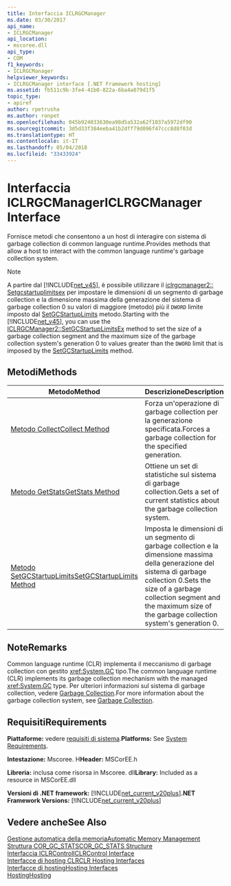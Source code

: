 ```yaml
---
title: Interfaccia ICLRGCManager
ms.date: 03/30/2017
api_name:
- ICLRGCManager
api_location:
- mscoree.dll
api_type:
- COM
f1_keywords:
- ICLRGCManager
helpviewer_keywords:
- ICLRGCManager interface [.NET Framework hosting]
ms.assetid: fb511c9b-3fe4-41b0-822a-6ba4a079d1f5
topic_type:
- apiref
author: rpetrusha
ms.author: ronpet
ms.openlocfilehash: 045b924033630ea98d5a532a62f1037a5972df90
ms.sourcegitcommit: 3d5d33f384eeba41b2dff79d096f47ccc8d8f03d
ms.translationtype: HT
ms.contentlocale: it-IT
ms.lasthandoff: 05/04/2018
ms.locfileid: "33433924"
---
```

# <a name="iclrgcmanager-interface"></a><span data-ttu-id="5bbd0-102">Interfaccia ICLRGCManager</span><span class="sxs-lookup"><span data-stu-id="5bbd0-102">ICLRGCManager Interface</span></span>
<span data-ttu-id="5bbd0-103">Fornisce metodi che consentono a un host di interagire con sistema di garbage collection di common language runtime.</span><span class="sxs-lookup"><span data-stu-id="5bbd0-103">Provides methods that allow a host to interact with the common language runtime's garbage collection system.</span></span>  
  
> [!NOTE]
>  <span data-ttu-id="5bbd0-104">A partire dal [!INCLUDE[net_v45](../../../../includes/net-v45-md.md)], è possibile utilizzare il [iclrgcmanager2:: Setgcstartuplimitsex](../../../../docs/framework/unmanaged-api/hosting/iclrgcmanager2-setgcstartuplimitsex-method.md) per impostare le dimensioni di un segmento di garbage collection e la dimensione massima della generazione del sistema di garbage collection 0 su valori di maggiore (metodo) più il `DWORD` limite imposto dal [SetGCStartupLimits](../../../../docs/framework/unmanaged-api/hosting/iclrgcmanager-setgcstartuplimits-method.md) metodo.</span><span class="sxs-lookup"><span data-stu-id="5bbd0-104">Starting with the [!INCLUDE[net_v45](../../../../includes/net-v45-md.md)], you can use the [ICLRGCManager2::SetGCStartupLimitsEx](../../../../docs/framework/unmanaged-api/hosting/iclrgcmanager2-setgcstartuplimitsex-method.md) method to set the size of a garbage collection segment and the maximum size of the garbage collection system's generation 0 to values greater than the `DWORD` limit that is imposed by the [SetGCStartupLimits](../../../../docs/framework/unmanaged-api/hosting/iclrgcmanager-setgcstartuplimits-method.md) method.</span></span>  
  
## <a name="methods"></a><span data-ttu-id="5bbd0-105">Metodi</span><span class="sxs-lookup"><span data-stu-id="5bbd0-105">Methods</span></span>  
  
|<span data-ttu-id="5bbd0-106">Metodo</span><span class="sxs-lookup"><span data-stu-id="5bbd0-106">Method</span></span>|<span data-ttu-id="5bbd0-107">Descrizione</span><span class="sxs-lookup"><span data-stu-id="5bbd0-107">Description</span></span>|  
|------------|-----------------|  
|[<span data-ttu-id="5bbd0-108">Metodo Collect</span><span class="sxs-lookup"><span data-stu-id="5bbd0-108">Collect Method</span></span>](../../../../docs/framework/unmanaged-api/hosting/iclrgcmanager-collect-method.md)|<span data-ttu-id="5bbd0-109">Forza un'operazione di garbage collection per la generazione specificata.</span><span class="sxs-lookup"><span data-stu-id="5bbd0-109">Forces a garbage collection for the specified generation.</span></span>|  
|[<span data-ttu-id="5bbd0-110">Metodo GetStats</span><span class="sxs-lookup"><span data-stu-id="5bbd0-110">GetStats Method</span></span>](../../../../docs/framework/unmanaged-api/hosting/iclrgcmanager-getstats-method.md)|<span data-ttu-id="5bbd0-111">Ottiene un set di statistiche sul sistema di garbage collection.</span><span class="sxs-lookup"><span data-stu-id="5bbd0-111">Gets a set of current statistics about the garbage collection system.</span></span>|  
|[<span data-ttu-id="5bbd0-112">Metodo SetGCStartupLimits</span><span class="sxs-lookup"><span data-stu-id="5bbd0-112">SetGCStartupLimits Method</span></span>](../../../../docs/framework/unmanaged-api/hosting/iclrgcmanager-setgcstartuplimits-method.md)|<span data-ttu-id="5bbd0-113">Imposta le dimensioni di un segmento di garbage collection e la dimensione massima della generazione del sistema di garbage collection 0.</span><span class="sxs-lookup"><span data-stu-id="5bbd0-113">Sets the size of a garbage collection segment and the maximum size of the garbage collection system's generation 0.</span></span>|  
  
## <a name="remarks"></a><span data-ttu-id="5bbd0-114">Note</span><span class="sxs-lookup"><span data-stu-id="5bbd0-114">Remarks</span></span>  
 <span data-ttu-id="5bbd0-115">Common language runtime (CLR) implementa il meccanismo di garbage collection con gestito <xref:System.GC> tipo.</span><span class="sxs-lookup"><span data-stu-id="5bbd0-115">The common language runtime (CLR) implements its garbage collection mechanism with the managed <xref:System.GC> type.</span></span> <span data-ttu-id="5bbd0-116">Per ulteriori informazioni sul sistema di garbage collection, vedere [Garbage Collection](../../../../docs/standard/garbage-collection/index.md).</span><span class="sxs-lookup"><span data-stu-id="5bbd0-116">For more information about the garbage collection system, see [Garbage Collection](../../../../docs/standard/garbage-collection/index.md).</span></span>  
  
## <a name="requirements"></a><span data-ttu-id="5bbd0-117">Requisiti</span><span class="sxs-lookup"><span data-stu-id="5bbd0-117">Requirements</span></span>  
 <span data-ttu-id="5bbd0-118">**Piattaforme:** vedere [requisiti di sistema](../../../../docs/framework/get-started/system-requirements.md).</span><span class="sxs-lookup"><span data-stu-id="5bbd0-118">**Platforms:** See [System Requirements](../../../../docs/framework/get-started/system-requirements.md).</span></span>  
  
 <span data-ttu-id="5bbd0-119">**Intestazione:** Mscoree. H</span><span class="sxs-lookup"><span data-stu-id="5bbd0-119">**Header:** MSCorEE.h</span></span>  
  
 <span data-ttu-id="5bbd0-120">**Libreria:** inclusa come risorsa in Mscoree. dll</span><span class="sxs-lookup"><span data-stu-id="5bbd0-120">**Library:** Included as a resource in MSCorEE.dll</span></span>  
  
 <span data-ttu-id="5bbd0-121">**Versioni di .NET framework:** [!INCLUDE[net_current_v20plus](../../../../includes/net-current-v20plus-md.md)]</span><span class="sxs-lookup"><span data-stu-id="5bbd0-121">**.NET Framework Versions:** [!INCLUDE[net_current_v20plus](../../../../includes/net-current-v20plus-md.md)]</span></span>  
  
## <a name="see-also"></a><span data-ttu-id="5bbd0-122">Vedere anche</span><span class="sxs-lookup"><span data-stu-id="5bbd0-122">See Also</span></span>  
 [<span data-ttu-id="5bbd0-123">Gestione automatica della memoria</span><span class="sxs-lookup"><span data-stu-id="5bbd0-123">Automatic Memory Management</span></span>](../../../../docs/standard/automatic-memory-management.md)  
 [<span data-ttu-id="5bbd0-124">Struttura COR_GC_STATS</span><span class="sxs-lookup"><span data-stu-id="5bbd0-124">COR_GC_STATS Structure</span></span>](../../../../docs/framework/unmanaged-api/hosting/cor-gc-stats-structure.md)  
 [<span data-ttu-id="5bbd0-125">Interfaccia ICLRControl</span><span class="sxs-lookup"><span data-stu-id="5bbd0-125">ICLRControl Interface</span></span>](../../../../docs/framework/unmanaged-api/hosting/iclrcontrol-interface.md)  
 [<span data-ttu-id="5bbd0-126">Interfacce di hosting CLR</span><span class="sxs-lookup"><span data-stu-id="5bbd0-126">CLR Hosting Interfaces</span></span>](../../../../docs/framework/unmanaged-api/hosting/clr-hosting-interfaces.md)  
 [<span data-ttu-id="5bbd0-127">Interfacce di hosting</span><span class="sxs-lookup"><span data-stu-id="5bbd0-127">Hosting Interfaces</span></span>](../../../../docs/framework/unmanaged-api/hosting/hosting-interfaces.md)  
 [<span data-ttu-id="5bbd0-128">Hosting</span><span class="sxs-lookup"><span data-stu-id="5bbd0-128">Hosting</span></span>](../../../../docs/framework/unmanaged-api/hosting/index.md)
